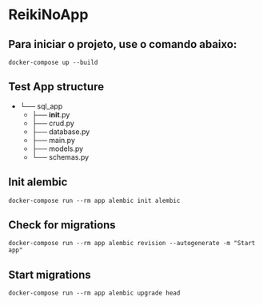 # ReikiNoApp

## Para iniciar o projeto, use o comando abaixo:

```docker-compose up --build```

## Test App structure

- └── sql_app  
  -    ├── __init__.py  
  -    ├── crud.py  
  -    ├── database.py  
  -    ├── main.py  
  -    ├── models.py  
  -    └── schemas.py  

## Init alembic
 ``` docker-compose run --rm app alembic init alembic ```

## Check for migrations
  ``` docker-compose run --rm app alembic revision --autogenerate -m "Start app" ```

## Start migrations
  ``` docker-compose run --rm app alembic upgrade head ```